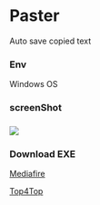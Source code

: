 # Paster
Auto save copied text 



<h3> Env </h3>
Windows OS


</br> 

<h3>screenShot<h3>
<img src='http://i.imgur.com/9j40UV0.png' />


</br>
<h3> Download EXE </h3>
<a href='https://www.mediafire.com/?5az1e9bw6inrs1n' >Mediafire </a>

<a href='http://up.top4top.net/downloadf-32hk3x1-zip.html' >Top4Top </a>



